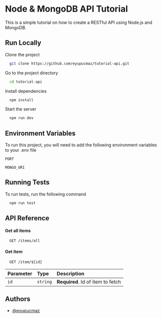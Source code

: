 # Node & MongoDB API Tutorial

This is a simple tutorial on how to create a RESTful API using Node.js and MongoDB.

## Run Locally

Clone the project

```bash
  git clone https://github.com/eyupucmaz/tutorial-api.git
```

Go to the project directory

```bash
  cd tutorial-api
```

Install dependencies

```bash
  npm install
```

Start the server

```bash
  npm run dev
```

## Environment Variables

To run this project, you will need to add the following environment variables to your .env file

`PORT`

`MONGO_URI`

## Running Tests

To run tests, run the following command

```bash
  npm run test
```

## API Reference

#### Get all items

```http
  GET /items/all
```

#### Get item

```http
  GET /item/${id}
```

| Parameter | Type     | Description                       |
| :-------- | :------- | :-------------------------------- |
| `id`      | `string` | **Required**. Id of item to fetch |


## Authors

- [@eyupucmaz](https://www.github.com/eyupucmaz)